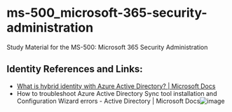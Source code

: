 # ms-500_microsoft-365-security-administration
Study Material for the MS-500: Microsoft 365 Security Administration

## Identity References and Links:
* [What is hybrid identity with Azure Active Directory? | Microsoft Docs](https://docs.microsoft.com/en-us/azure/active-directory/hybrid/whatis-hybrid-identity)
* How to troubleshoot Azure Active Directory Sync tool installation and Configuration Wizard errors - Active Directory | Microsoft Docs![image](https://user-images.githubusercontent.com/16786624/144667340-6c848221-78fb-4c95-b8cb-a91bbf8bb445.png)
